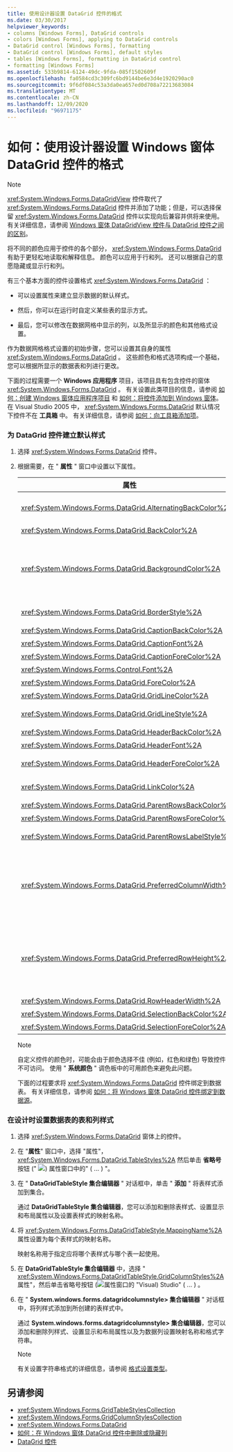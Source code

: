 ```yaml
---
title: 使用设计器设置 DataGrid 控件的格式
ms.date: 03/30/2017
helpviewer_keywords:
- columns [Windows Forms], DataGrid controls
- colors [Windows Forms], applying to DataGrid controls
- DataGrid control [Windows Forms], formatting
- DataGrid control [Windows Forms], default styles
- tables [Windows Forms], formatting in DataGrid control
- formatting [Windows Forms]
ms.assetid: 533b9814-6124-49dc-9fda-085f1502609f
ms.openlocfilehash: fa0584cd3c309fc6bd9144be6e3d4e1920290ac0
ms.sourcegitcommit: 9f6df084c53a3da0ea657ed0d708a72213683084
ms.translationtype: MT
ms.contentlocale: zh-CN
ms.lasthandoff: 12/09/2020
ms.locfileid: "96971175"
---
```

# <a name="how-to-format-the-windows-forms-datagrid-control-using-the-designer"></a>如何：使用设计器设置 Windows 窗体 DataGrid 控件的格式

> [!NOTE]
> <xref:System.Windows.Forms.DataGridView> 控件取代了 <xref:System.Windows.Forms.DataGrid> 控件并添加了功能；但是，可以选择保留 <xref:System.Windows.Forms.DataGrid> 控件以实现向后兼容并供将来使用。 有关详细信息，请参阅 [Windows 窗体 DataGridView 控件与 DataGrid 控件之间的区别](differences-between-the-windows-forms-datagridview-and-datagrid-controls.md)。

将不同的颜色应用于控件的各个部分， <xref:System.Windows.Forms.DataGrid> 有助于更轻松地读取和解释信息。 颜色可以应用于行和列。 还可以根据自己的意愿隐藏或显示行和列。

有三个基本方面的控件设置格式 <xref:System.Windows.Forms.DataGrid> ：

- 可以设置属性来建立显示数据的默认样式。

- 然后，你可以在运行时自定义某些表的显示方式。

- 最后，您可以修改在数据网格中显示的列，以及所显示的颜色和其他格式设置。

作为数据网格格式设置的初始步骤，您可以设置其自身的属性 <xref:System.Windows.Forms.DataGrid> 。 这些颜色和格式选项构成一个基础，您可以根据所显示的数据表和列进行更改。

下面的过程需要一个 **Windows 应用程序** 项目，该项目具有包含控件的窗体 <xref:System.Windows.Forms.DataGrid> 。 有关设置此类项目的信息，请参阅 [如何：创建 Windows 窗体应用程序项目](/visualstudio/ide/step-1-create-a-windows-forms-application-project) 和 [如何：将控件添加到 Windows 窗体](how-to-add-controls-to-windows-forms.md)。 在 Visual Studio 2005 中， <xref:System.Windows.Forms.DataGrid> 默认情况下控件不在 **工具箱** 中。 有关详细信息，请参阅 [如何：向工具箱添加项](/previous-versions/visualstudio/visual-studio-2010/ms165355(v=vs.100))。

### <a name="to-establish-a-default-style-for-the-datagrid-control"></a>为 DataGrid 控件建立默认样式

1. 选择 <xref:System.Windows.Forms.DataGrid> 控件。

2. 根据需要，在 " **属性** " 窗口中设置以下属性。

    |属性|描述|
    |--------------|-----------------|
    |<xref:System.Windows.Forms.DataGrid.AlternatingBackColor%2A>|`BackColor`属性定义网格中偶数行的颜色。 如果将属性设置 <xref:System.Windows.Forms.DataGrid.AlternatingBackColor%2A> 为其他颜色，则每个其他行都设置为此新颜色 (第1、3、5) 的行。|
    |<xref:System.Windows.Forms.DataGrid.BackColor%2A>|网格中偶数行的背景色 (第0、2、4、6) 行。|
    |<xref:System.Windows.Forms.DataGrid.BackgroundColor%2A>|<xref:System.Windows.Forms.DataGrid.BackColor%2A>和 <xref:System.Windows.Forms.DataGrid.AlternatingBackColor%2A> 属性确定网格中的行的颜色，而 <xref:System.Windows.Forms.DataGrid.BackgroundColor%2A> 属性决定行区域外的区域的颜色，这仅在网格滚动到底部时可见，或在网格中只包含几行时可见。|
    |<xref:System.Windows.Forms.DataGrid.BorderStyle%2A>|网格的边框样式，其中一个 <xref:System.Windows.Forms.BorderStyle> 枚举值。|
    |<xref:System.Windows.Forms.DataGrid.CaptionBackColor%2A>|网格窗口标题紧上方显示的背景色。|
    |<xref:System.Windows.Forms.DataGrid.CaptionFont%2A>|网格顶部的标题的字体。|
    |<xref:System.Windows.Forms.DataGrid.CaptionForeColor%2A>|网格窗口标题的背景色。|
    |<xref:System.Windows.Forms.Control.Font%2A>|用于在网格中显示文本的字体。|
    |<xref:System.Windows.Forms.DataGrid.ForeColor%2A>|数据网格的行中的数据所显示的字体颜色。|
    |<xref:System.Windows.Forms.DataGrid.GridLineColor%2A>|数据网格网格线的颜色。|
    |<xref:System.Windows.Forms.DataGrid.GridLineStyle%2A>|分隔网格中的单元格的行样式，是 <xref:System.Windows.Forms.DataGridLineStyle> 枚举值之一。|
    |<xref:System.Windows.Forms.DataGrid.HeaderBackColor%2A>|行标题和列标题的背景色。|
    |<xref:System.Windows.Forms.DataGrid.HeaderFont%2A>|列标题所用的字体。|
    |<xref:System.Windows.Forms.DataGrid.HeaderForeColor%2A>|网格的列标题的前景色，包括列标题文本和加号 (+) 和减号 (-) 在显示多个相关表时展开和折叠行的标志符号。|
    |<xref:System.Windows.Forms.DataGrid.LinkColor%2A>|数据网格中所有链接的文本颜色，包括指向子表的链接、关系名称，等等。|
    |<xref:System.Windows.Forms.DataGrid.ParentRowsBackColor%2A>|在子表中，这是父行的背景色。|
    |<xref:System.Windows.Forms.DataGrid.ParentRowsForeColor%2A>|在子表中，这是父行的前景色。|
    |<xref:System.Windows.Forms.DataGrid.ParentRowsLabelStyle%2A>|通过枚举确定是否在父行中显示表和列的名称 <xref:System.Windows.Forms.DataGridParentRowsLabelStyle> 。|
    |<xref:System.Windows.Forms.DataGrid.PreferredColumnWidth%2A>|网格中列的默认宽度（以像素为单位）。 在重置和属性之前设置此属性 <xref:System.Windows.Forms.DataGrid.DataSource%2A> <xref:System.Windows.Forms.DataGrid.DataMember%2A> (单独或通过 <xref:System.Windows.Forms.DataGrid.SetDataBinding%2A> 方法) ，否则属性将不起作用。<br /><br /> 不能将属性设置为小于0的值。|
    |<xref:System.Windows.Forms.DataGrid.PreferredRowHeight%2A>|网格中行的行高 (以像素为单位) 。 在重置和属性之前设置此属性 <xref:System.Windows.Forms.DataGrid.DataSource%2A> <xref:System.Windows.Forms.DataGrid.DataMember%2A> (单独或通过 <xref:System.Windows.Forms.DataGrid.SetDataBinding%2A> 方法) ，否则属性将不起作用。<br /><br /> 不能将属性设置为小于0的值。|
    |<xref:System.Windows.Forms.DataGrid.RowHeaderWidth%2A>|网格行标题的宽度。|
    |<xref:System.Windows.Forms.DataGrid.SelectionBackColor%2A>|选择行或单元格时，这是背景色。|
    |<xref:System.Windows.Forms.DataGrid.SelectionForeColor%2A>|选择行或单元格时，这是前景色。|

    > [!NOTE]
    > 自定义控件的颜色时，可能会由于颜色选择不佳 (例如，红色和绿色) 导致控件不可访问。 使用 " **系统颜色** " 调色板中的可用颜色来避免此问题。

    下面的过程要求将 <xref:System.Windows.Forms.DataGrid> 控件绑定到数据表。 有关详细信息，请参阅 [如何：将 Windows 窗体 DataGrid 控件绑定到数据源](how-to-bind-the-windows-forms-datagrid-control-to-a-data-source.md)。

### <a name="to-set-the-table-and-column-style-of-a-data-table-at-design-time"></a>在设计时设置数据表的表和列样式

1. 选择 <xref:System.Windows.Forms.DataGrid> 窗体上的控件。

2. 在 "**属性**" 窗口中，选择 "属性"， <xref:System.Windows.Forms.DataGrid.TableStyles%2A> 然后单击 **省略号** 按钮 (" ![) 属性窗口中的" ( ... ) "。 ](./media/visual-studio-ellipsis-button.png)

3. 在 " **DataGridTableStyle 集合编辑器** " 对话框中，单击 " **添加** " 将表样式添加到集合。

     通过 **DataGridTableStyle 集合编辑器**，您可以添加和删除表样式、设置显示和布局属性以及设置表样式的映射名称。

4. 将 <xref:System.Windows.Forms.DataGridTableStyle.MappingName%2A> 属性设置为每个表样式的映射名称。

     映射名称用于指定应将哪个表样式与哪个表一起使用。

5. 在 **DataGridTableStyle 集合编辑器** 中，选择 " <xref:System.Windows.Forms.DataGridTableStyle.GridColumnStyles%2A> 属性"，然后单击省略号按钮 (![ 属性窗口的 "Visual) Studio" ( ... ) 。 ](./media/visual-studio-ellipsis-button.png)

6. 在 " **System.windows.forms.datagridcolumnstyle> 集合编辑器** " 对话框中，将列样式添加到所创建的表样式中。

     通过 **System.windows.forms.datagridcolumnstyle> 集合编辑器**，您可以添加和删除列样式、设置显示和布局属性以及为数据列设置映射名称和格式字符串。

    > [!NOTE]
    > 有关设置字符串格式的详细信息，请参阅 [格式设置类型](/dotnet/standard/base-types/formatting-types)。

## <a name="see-also"></a>另请参阅

- <xref:System.Windows.Forms.GridTableStylesCollection>
- <xref:System.Windows.Forms.GridColumnStylesCollection>
- <xref:System.Windows.Forms.DataGrid>
- [如何：在 Windows 窗体 DataGrid 控件中删除或隐藏列](how-to-delete-or-hide-columns-in-the-windows-forms-datagrid-control.md)
- [DataGrid 控件](datagrid-control-windows-forms.md)
